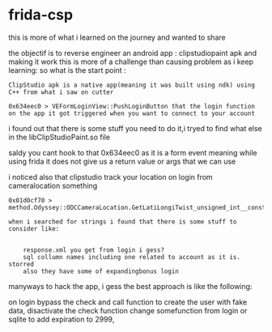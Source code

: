 # frida-csp

this is more of what i learned on the journey and wanted to share

the objectif is to reverse engineer an android app : clipstudiopaint apk and making it work 
this is more of a challenge than causing problem as i keep learning:
so what is the start point :

    ClipStudio apk is a native app(meaning it was built using ndk) using C++ from what i saw on cutter

    0x634eec0 > VEFormLoginView::PushLoginButton that the login function on the app it got triggered when you want to connect to your account

i found out that there is some stuff you need to do it,i tryed to find what else in the libClipStudioPaint.so file 

saldy you cant hook to that 0x634eec0 as it is a form event meaning while using frida it does not give us a return value or args that we can use

i noticed also that clipstudio track your location on login from cameralocation something

    0x01d0cf70 > method.Odyssey::ODCCameraLocation.GetLatiLongiTwist_unsigned_int__const
    
    when i searched for strings i found that there is some stuff to consider like:
    
    
        response.xml you get from login i gess?
        sql collumn names including one related to account as it is. storred 
        also they have some of expandingbonus login 
        

manyways to hack the app, i gess the best approach is like the following:


on login bypass the check and call function to create the user with fake data, disactivate the check function change somefunction from login or sqlite to add expiration to 2999, 

